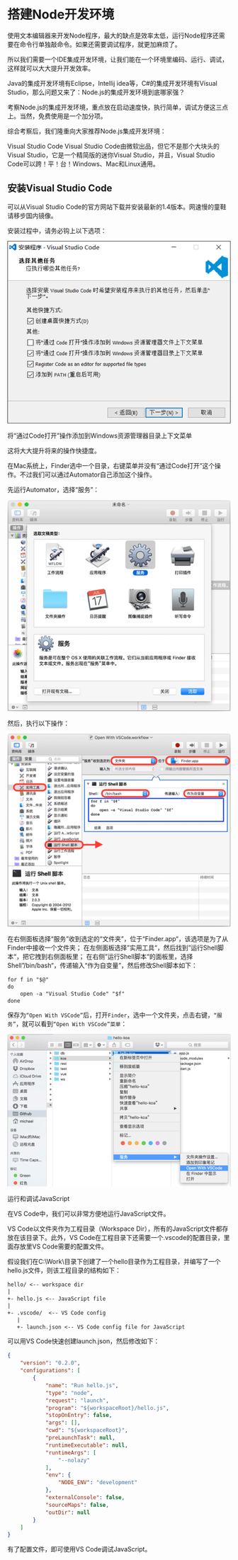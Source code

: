 # 搭建Node开发环境

使用文本编辑器来开发Node程序，最大的缺点是效率太低，运行Node程序还需要在命令行单独敲命令。如果还需要调试程序，就更加麻烦了。

所以我们需要一个IDE集成开发环境，让我们能在一个环境里编码、运行、调试，这样就可以大大提升开发效率。

Java的集成开发环境有Eclipse，Intellij idea等，C#的集成开发环境有Visual Studio，那么问题又来了：Node.js的集成开发环境到底哪家强？

考察Node.js的集成开发环境，重点放在启动速度快，执行简单，调试方便这三点上。当然，免费使用是一个加分项。

综合考察后，我们隆重向大家推荐Node.js集成开发环境：

Visual Studio Code
Visual Studio Code由微软出品，但它不是那个大块头的Visual Studio，它是一个精简版的迷你Visual Studio，并且，Visual Studio Code可以跨！平！台！Windows、Mac和Linux通用。

## 安装Visual Studio Code

可以从Visual Studio Code的官方网站下载并安装最新的1.4版本。网速慢的童鞋请移步国内镜像。

安装过程中，请务必钩上以下选项：

![install-vsc](./img/n3.png)

 将“通过Code打开”操作添加到Windows资源管理器目录上下文菜单

这将大大提升将来的操作快捷度。

在Mac系统上，Finder选中一个目录，右键菜单并没有“通过Code打开”这个操作。不过我们可以通过Automator自己添加这个操作。

先运行Automator，选择“服务”：

![automator-service](./img/n4.png)

然后，执行以下操作：

![automator](./img/n1.jpg)

在右侧面板选择“服务”收到选定的“文件夹”，位于“Finder.app“，该选项是为了从Finder中接收一个文件夹；
在左侧面板选择”实用工具“，然后找到”运行Shell脚本“，把它拽到右侧面板里；
在右侧”运行Shell脚本“的面板里，选择Shell”/bin/bash“，传递输入“作为自变量”，然后修改Shell脚本如下：
```
for f in "$@"
do
    open -a "Visual Studio Code" "$f"
done
```
保存为`“Open With VSCode”`后，打开`Finder`，选中一个文件夹，点击右键，`“服务”`，就可以看到`“Open With VSCode”菜单`：

![open-with-vscode](./img/n5.png)

运行和调试JavaScript

在VS Code中，我们可以非常方便地运行JavaScript文件。

VS Code以文件夹作为工程目录（Workspace Dir），所有的JavaScript文件都存放在该目录下。此外，VS Code在工程目录下还需要一个.vscode的配置目录，里面存放里VS Code需要的配置文件。

假设我们在C:\Work\目录下创建了一个hello目录作为工程目录，并编写了一个hello.js文件，则该工程目录的结构如下：
```
hello/ <-- workspace dir
|
+- hello.js <-- JavaScript file
|
+- .vscode/  <-- VS Code config
   |
   +- launch.json <-- VS Code config file for JavaScript
```
可以用VS Code快速创建launch.json，然后修改如下：
```json
{
    "version": "0.2.0",
    "configurations": [
        {
            "name": "Run hello.js",
            "type": "node",
            "request": "launch",
            "program": "${workspaceRoot}/hello.js",
            "stopOnEntry": false,
            "args": [],
            "cwd": "${workspaceRoot}",
            "preLaunchTask": null,
            "runtimeExecutable": null,
            "runtimeArgs": [
                "--nolazy"
            ],
            "env": {
                "NODE_ENV": "development"
            },
            "externalConsole": false,
            "sourceMaps": false,
            "outDir": null
        }
    ]
}
```
有了配置文件，即可使用VS Code调试JavaScript。

